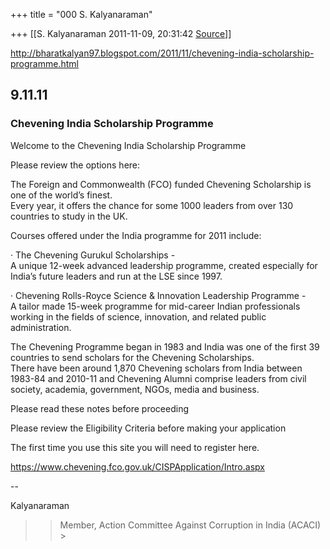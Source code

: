 +++
title = "000 S. Kalyanaraman"

+++
[[S. Kalyanaraman	2011-11-09, 20:31:42 [Source](https://groups.google.com/g/bvparishat/c/eAQU3eK4qTo)]]



<http://bharatkalyan97.blogspot.com/2011/11/chevening-india-scholarship-programme.html>

  

## 9.11.11

### Chevening India Scholarship Programme

Welcome to the Chevening India Scholarship Programme  
  
Please review the options here:  
  
The Foreign and Commonwealth (FCO) funded Chevening Scholarship is one of the world’s finest.  
Every year, it offers the chance for some 1000 leaders from over 130 countries to study in the UK.  
  
Courses offered under the India programme for 2011 include:  
  
· The Chevening Gurukul Scholarships -  
A unique 12-week advanced leadership programme, created especially for India’s future leaders and run at the LSE since 1997.  
  
· Chevening Rolls-Royce Science & Innovation Leadership Programme -  
A tailor made 15-week programme for mid-career Indian professionals working in the fields of science, innovation, and related public administration.  
  
The Chevening Programme began in 1983 and India was one of the first 39 countries to send scholars for the Chevening Scholarships.  
There have been around 1,870 Chevening scholars from India between 1983-84 and 2010-11 and Chevening Alumni comprise leaders from civil society, academia, government, NGOs, media and business.  
  
Please read these notes before proceeding  
  
Please review the Eligibility Criteria before making your application  
  
The first time you use this site you will need to register here.  
  
<https://www.chevening.fco.gov.uk/CISPApplication/Intro.aspx>

--  

Kalyanaraman

  

> 
> > 
> > Member, Action Committee Against Corruption in India (ACACI) >
> 
> > 

  

  

